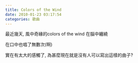 ```yaml
---
title: Colors of the Wind
date: 2010-01-23 03:17:54
categories: 歌曲
---
```


  
  
  
最近幾天, 風中奇緣的colors of the wind 在腦中纏繞  
  
在口中也唱了無數次(啊)  
  
實在有太大的感觸了, 為甚麼現在就是沒有人可以寫出這樣的曲子?  